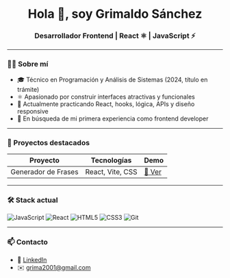 <h1 align="center">Hola 👋, soy Grimaldo Sánchez</h1>
<h3 align="center">Desarrollador Frontend | React ⚛️ | JavaScript ⚡</h3>

---

### 👨‍💻 Sobre mí

- 🎓 Técnico en Programación y Análisis de Sistemas (2024, título en trámite)
- ⚛️ Apasionado por construir interfaces atractivas y funcionales
- 🧠 Actualmente practicando React, hooks, lógica, APIs y diseño responsive
- 🚀 En búsqueda de mi primera experiencia como frontend developer

---

### 🚀 Proyectos destacados

| Proyecto | Tecnologías | Demo |
|---------|--------------|------|
| Generador de Frases | React, Vite, CSS | [🔗 Ver](https://generador-de-frases.vercel.app) |

---

### 🛠️ Stack actual

![JavaScript](https://img.shields.io/badge/-JavaScript-yellow)
![React](https://img.shields.io/badge/-React-61DAFB?logo=react&logoColor=white)
![HTML5](https://img.shields.io/badge/-HTML5-E34F26?logo=html5&logoColor=white)
![CSS3](https://img.shields.io/badge/-CSS3-1572B6?logo=css3)
![Git](https://img.shields.io/badge/-Git-F05032?logo=git&logoColor=white)

---

### 📫 Contacto

- 💼 [LinkedIn](https://linkedin.com/in/grimaldo-sanchez)
- ✉️ grima2001@gmail.com
